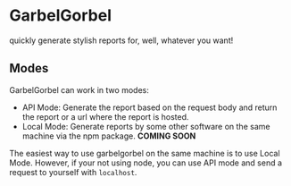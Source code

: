 # GarbelGorbel
quickly generate stylish reports for, well, whatever you want!
## Modes
GarbelGorbel can work in two modes:
- API Mode: Generate the report based on the request body and return the report or a url where the report is hosted.
- Local Mode: Generate reports by some other software on the same machine via the npm package. **COMING SOON** <br>

The easiest way to use garbelgorbel on the same machine is to use Local Mode. However, if your not using node, you can use API mode and send a request to yourself with `localhost`.
